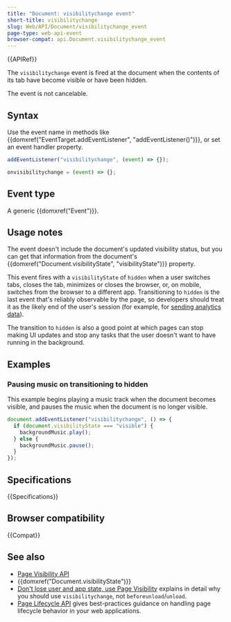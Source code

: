```yaml
---
title: "Document: visibilitychange event"
short-title: visibilitychange
slug: Web/API/Document/visibilitychange_event
page-type: web-api-event
browser-compat: api.Document.visibilitychange_event
---
```


{{APIRef}}

The `visibilitychange` event is fired at the document when the contents of its tab have become visible or have been hidden.

The event is not cancelable.

## Syntax

Use the event name in methods like {{domxref("EventTarget.addEventListener", "addEventListener()")}}, or set an event handler property.

```js
addEventListener("visibilitychange", (event) => {});

onvisibilitychange = (event) => {};
```

## Event type

A generic {{domxref("Event")}}.

## Usage notes

The event doesn't include the document's updated visibility status, but you can get that information from the document's {{domxref("Document.visibilityState", "visibilityState")}} property.

This event fires with a `visibilityState` of `hidden` when a user switches tabs, closes the tab, minimizes or closes the browser, or, on mobile, switches from the browser to a different app. Transitioning to `hidden` is the last event that's reliably observable by the page, so developers should treat it as the likely end of the user's session (for example, for [sending analytics data](/en-US/docs/Web/API/Navigator/sendBeacon)).

The transition to `hidden` is also a good point at which pages can stop making UI updates and stop any tasks that the user doesn't want to have running in the background.

## Examples

### Pausing music on transitioning to hidden

This example begins playing a music track when the document becomes visible, and pauses the music when the document is no longer visible.

```js
document.addEventListener("visibilitychange", () => {
  if (document.visibilityState === "visible") {
    backgroundMusic.play();
  } else {
    backgroundMusic.pause();
  }
});
```

## Specifications

{{Specifications}}

## Browser compatibility

{{Compat}}

## See also

- [Page Visibility API](/en-US/docs/Web/API/Page_Visibility_API)
- {{domxref("Document.visibilityState")}}
- [Don't lose user and app state, use Page Visibility](https://www.igvita.com/2015/11/20/dont-lose-user-and-app-state-use-page-visibility/) explains in detail why you should use `visibilitychange`, not `beforeunload`/`unload`.
- [Page Lifecycle API](https://developer.chrome.com/blog/page-lifecycle-api/) gives best-practices guidance on handling page lifecycle behavior in your web applications.
